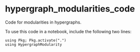 # hypergraph_modularities_code
Code for modularities in hypergraphs. 

To use this code in a notebook, include the following two lines: 

```
using Pkg; Pkg.activate(".")
using HypergraphModularity
```


